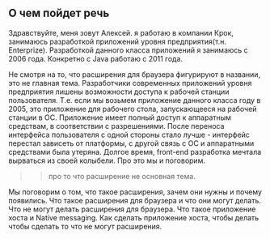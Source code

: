 ## О чем пойдет речь
Здравствуйте, меня зовут Алексей. я работаю в компании Крок, занимаюсь разработкой приложений уровня предприятия(т.н. Enterprize).
Разработкой данного класса приложений я занимаюсь с 2006 года. Конкретно c Java работаю с 2011 года.

Не смотря на то, что расширения для браузера фигурируют в названии, это не главная тема. Разработчики современных приложений уровня предприятия лишены возможности доступа к рабочей станции пользователя. Т.е. если мы возьмем приложение данного класса году в 2005, это приложение для рабочего стола, запускающееся на рабочей станции в ОС. Приложение имеет полный доступ к аппаратным средствам, в соответствии с разрешениями. После переноса интерфейса пользователя с одной стороны стало лучше - интерфейс перестал зависеть от платформы, с другой связь с ОС и аппаратными средствами была утеряна. Долгое время, front-end разработка мечтала вырваться из своей колыбели.
Про это мы и поговорим.
>> про то что расширение не основная тема.

Мы поговорим о том, что такое расширения, зачем они нужны и почему появились. 
Что такое расширения для браузера и что они могут делать.
Что не могут делать расширения для браузера.
Что такое приложение хоста и Native messaging. 
Как сделать приложение хоста, чтобы делать чтобы сделать то что не могут расширения.